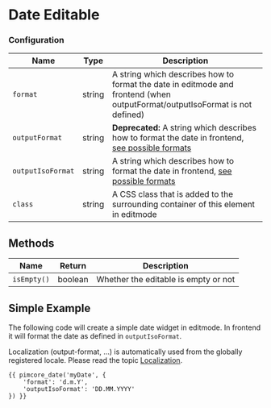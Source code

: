 # Date Editable

### Configuration

| Name                | Type   | Description                                                                                                                                                                                    |
|---------------------|--------|------------------------------------------------------------------------------------------------------------------------------------------------------------------------------------------------|
| `format`            | string | A string which describes how to format the date in editmode and frontend (when outputFormat/outputIsoFormat is not defined)                                                                    |
| `outputFormat`      | string | **Deprecated:** A string which describes how to format the date in frontend, [see possible formats](https://www.php.net/manual/en/function.strftime.php#refsect1-function.strftime-parameters) |
| `outputIsoFormat`   | string | A string which describes how to format the date in frontend, [see possible formats](https://carbon.nesbot.com/docs/#iso-format-available-replacements)                                         |
| `class`             | string | A CSS class that is added to the surrounding container of this element in editmode                                                                                                             |

## Methods

| Name          | Return    | Description                                                            |
|---------------|-----------|------------------------------------------------------------------------|
| `isEmpty()`   | boolean   | Whether the editable is empty or not                                   |


## Simple Example

The following code will create a simple date widget in editmode. 
In frontend it will format the date as defined in `outputIsoFormat`.

Localization (output-format, ...) is automatically used from the globally registered locale.
Please read the topic [Localization](../../06_Multi_Language_i18n/README.md).

```twig
{{ pimcore_date('myDate', {
    'format': 'd.m.Y',
    'outputIsoFormat': 'DD.MM.YYYY'
}) }}
```
